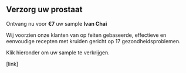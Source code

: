 ## Verzorg uw prostaat

Ontvang nu voor **€7** uw sample **Ivan Chai**

Wij voorzien onze klanten van op feiten gebaseerde, effectieve en eenvoudige recepten met kruiden gericht op 17 gezondheidsproblemen.

Klik hieronder om uw sample te verkrijgen.

[link]

